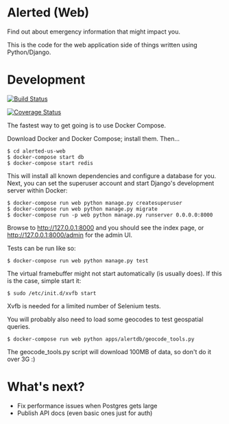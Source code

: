 # Alerted (Web)

Find out about emergency information that might impact you.

This is the code for the web application side of things written using Python/Django.

# Development

[![Build Status](https://travis-ci.org/kelvinn/alerted-us-web.svg?branch=master)](https://travis-ci.org/kelvinn/alerted-us-web)

[![Coverage Status](https://coveralls.io/repos/github/kelvinn/alerted-us-web/badge.svg?branch=master)](https://coveralls.io/github/kelvinn/alerted-us-web?branch=master)

The fastest way to get going is to use Docker Compose.

Download Docker and Docker Compose; install them. Then...

    $ cd alerted-us-web
    $ docker-compose start db
    $ docker-compose start redis

This will install all known dependencies and configure a database for you. Next, you can set the superuser account and start Django's development server within Docker:

    $ docker-compose run web python manage.py createsuperuser
    $ docker-compose run web python manage.py migrate
    $ docker-compose run -p web python manage.py runserver 0.0.0.0:8000

Browse to http://127.0.0.1:8000 and you should see the index page, or http://127.0.0.1:8000/admin for the admin UI.

Tests can be run like so:

    $ docker-compose run web python manage.py test

The virtual framebuffer might not start automatically (is usually does). If this is the case, simple start it:

    $ sudo /etc/init.d/xvfb start

Xvfb is needed for a limited number of Selenium tests.

You will probably also need to load some geocodes to test geospatial queries.

    $ docker-compose run web python apps/alertdb/geocode_tools.py

The geocode_tools.py script will download 100MB of data, so don't do it over 3G :)

# What's next?

+ Fix performance issues when Postgres gets large
+ Publish API docs (even basic ones just for auth)
